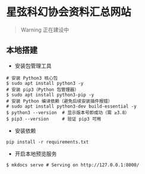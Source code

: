 # 星弦科幻协会资料汇总网站

> Warning 正在建设中

## 本地搭建

* 安装包管理工具

```shell
# 安装 Python3 核心包
$ sudo apt install python3 -y
# 安装 pip3（Python 包管理器）
$ sudo apt install python3-pip -y
# 安装 Python 编译依赖（避免后续安装插件报错）
# sudo apt install python3-dev build-essential -y
$ python3 --version  # 显示版本号即成功（需 ≥3.8）
$ pip3 --version     # 验证 pip3 可用
```


* 安装依赖

```shell
pip install -r requirements.txt
```

* 开启本地预览服务

```shell
$ mkdocs serve # Serving on http://127.0.0.1:8000/
```
